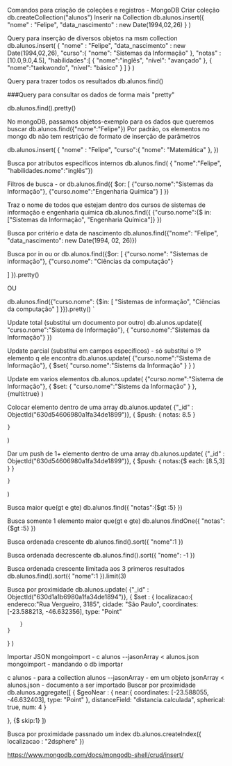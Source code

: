 Comandos para criação de coleções e registros - MongoDB
Criar coleção
db.createCollection("alunos")
Inserir na Collection
db.alunos.insert({ "nome" : "Felipe", "data_nascimento" : new Date(1994,02,26) } )

Query para inserção de diversos objetos na msm collection
db.alunos.insert( { "nome" : "Felipe", "data_nascimento" : new Date(1994,02,26), "curso":{ "nome": "Sistemas da Informação" }, "notas" : [10.0,9.0,4.5], "habilidades":[ { "nome":"inglês", "nível": "avançado" }, { "nome":"taekwondo", "nível": "básico" } ] } )

Query para trazer todos os resultados
db.alunos.find()

###Query para consultar os dados de forma mais "pretty"

db.alunos.find().pretty()

No mongoDB, passamos objetos-exemplo para os dados que queremos buscar
db.alunos.find({"nome":"Felipe"})
Por padrão, os elementos no mongo db não tem restrição de formato de inserção de parâmetros

db.alunos.insert( { "nome" : "Felipe", "curso":{ "nome": "Matemática" }, })

Busca por atributos específicos internos
db.alunos.find( { "nome":"Felipe", "habilidades.nome":"inglês"})

Filtros de busca - or
db.alunos.find({ $or: [ {"curso.nome":"Sistemas da Informação"}, {"curso.nome":"Engenharia Química"} ] })

Traz o nome de todos que estejam dentro dos cursos de sistemas de informação e engenharia química
db.alunos.find({ {"curso.nome":{$ in: ["Sistemas da Informação", "Engenharia Química"]} })

Busca por critério e data de nascimento
db.alunos.find({"nome": "Felipe", "data_nascimento": new Date(1994, 02, 26)})

Busca por in ou or
db.alunos.find({$or: [ {"curso.nome": "Sistemas de informação"}, {"curso.nome": "Ciências da computação"}

]
}).pretty()

OU

db.alunos.find({"curso.nome": {$in: [ "Sistemas de informação", "Ciências da computação" ] }}).pretty() `

Update total (substitui um documento por outro)
db.alunos.update({ "curso.nome":"Sistema de Informação"}, { "curso.nome":"Sistemas da Informação"} })

Update parcial (substitui em campos específicos) - só substitui o 1º elemento q ele encontra
db.alunos.update( {"curso.nome":"Sistema de Informação"}, { $set{ "curso.nome":"Sistems da Informação" } } )

Update em varios elementos
db.alunos.update( {"curso.nome":"Sistema de Informação"}, { $set: { "curso.nome":"Sistems da Informação" } },{multi:true} )

Colocar elemento dentro de uma array
db.alunos.update( {"_id" : ObjectId("630d54606980a1fa34de1899")}, { $push: { notas: 8.5 }

	}
)

Dar um push de 1+ elemento dentro de uma array
db.alunos.update( {"_id" : ObjectId("630d54606980a1fa34de1899")}, { $push: { notas:{$ each: [8.5,3] } }

	}
)

Busca maior que(gt e gte)
db.alunos.find({ "notas":{$gt :5} })

Busca somente 1 elemento maior que(gt e gte)
db.alunos.findOne({ "notas":{$gt :5} })

Busca ordenada crescente
db.alunos.find().sort({ "nome":1 })

Busca ordenada decrescente
db.alunos.find().sort({ "nome": -1 })

Busca ordenada crescente limitada aos 3 primeros resultados
db.alunos.find().sort({ "nome":1 }).limit(3)

Busca por proximidade
db.alunos.update( {"_id" : ObjectId("630d1a1b6980a1fa34de1894")}, { $set : { localizacao:{ endereco:"Rua Vergueiro, 3185", cidade: "São Paulo", coordinates: [-23.588213, -46.632356], type: "Point"

		}
    }
}
)

Importar JSON
mongoimport - c alunos --jasonArray < alunos.json mongoimport - mandando o db importar

c alunos - para a collection alunos --jasonArray - em um objeto jsonArray < alunos.json - documento a ser importado
Buscar por proximidade
db.alunos.aggregate([ { $geoNear : { near:{ coordinates: [-23.588055, -46.632403], type: "Point" }, distanceField: "distancia.calculada", spherical: true, num: 4 }

}, {$ skip:1} ])

Busca por proximidade passnado um index
db.alunos.createIndex({ localizacao : "2dsphere" })

https://www.mongodb.com/docs/mongodb-shell/crud/insert/
